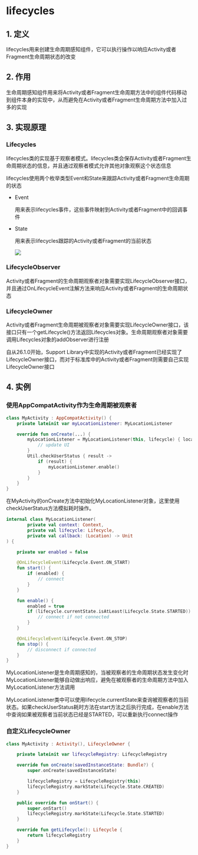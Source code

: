 # lifecycles

## 1.  定义
lifecycles用来创建生命周期感知组件，它可以执行操作以响应Activity或者Fragment生命周期状态的改变

## 2. 作用
生命周期感知组件用来将Activity或者Fragment生命周期方法中的组件代码移动到组件本身的实现中，从而避免在Activity或者Fragment生命周期方法中加入过多的实现

## 3. 实现原理
### Lifecycles
lifecycles类的实现基于观察者模式。lifecycles类会保存Activity或者Fragment生命周期状态的信息，并且通过观察者模式允许其他对象观察这个状态信息

lifecycles使用两个枚举类型Event和State来跟踪Activity或者Fragment生命周期的状态

+ Event

   用来表示lifecycles事件，这些事件映射到Activity或者Fragment中的回调事件
+ State

   用来表示lifecycles跟踪的Activity或者Fragment的当前状态
   
   
   ![](https://github.com/rczh/AndroidJetpackGuide/blob/master/lifecycles/lifecycle-states.svg) 

### LifecycleObserver
Activity或者Fragment的生命周期观察者对象需要实现LifecycleObserver接口，并且通过OnLifecycleEvent注解方法来响应Activity或者Fragment的生命周期状态

### LifecycleOwner
Activity或者Fragment生命周期被观察者对象需要实现LifecycleOwner接口，该接口只有一个getLifecycle()方法返回Lifecycles对象。生命周期观察者对象需要调用Lifecycles对象的addObserver进行注册

自从26.1.0开始，Support Library中实现的Activity或者Fragment已经实现了LifecycleOwner接口，而对于标准库中的Activity或者Fragment则需要自己实现LifecycleOwner接口

## 4. 实例
### 使用AppCompatActivity作为生命周期被观察者

```kotlin
class MyActivity : AppCompatActivity() {
    private lateinit var myLocationListener: MyLocationListener

    override fun onCreate(...) {
        myLocationListener = MyLocationListener(this, lifecycle) { location ->
            // update UI
        }
        Util.checkUserStatus { result ->
            if (result) {
                myLocationListener.enable()
            }
        }
    }
}
```

在MyActivity的onCreate方法中初始化MyLocationListener对象，这里使用checkUserStatus方法模拟耗时操作。


```kotlin
internal class MyLocationListener(
        private val context: Context,
        private val lifecycle: Lifecycle,
        private val callback: (Location) -> Unit
) {

    private var enabled = false

    @OnLifecycleEvent(Lifecycle.Event.ON_START)
    fun start() {
        if (enabled) {
            // connect
        }
    }

    fun enable() {
        enabled = true
        if (lifecycle.currentState.isAtLeast(Lifecycle.State.STARTED)) {
            // connect if not connected
        }
    }

    @OnLifecycleEvent(Lifecycle.Event.ON_STOP)
    fun stop() {
        // disconnect if connected
    }
}
```

MyLocationListener是生命周期感知的，当被观察者的生命周期状态发生变化时MyLocationListener能够自动做出响应，避免在被观察者的生命周期方法中加入MyLocationListener方法调用

MyLocationListener类中可以使用lifecycle.currentState来查询被观察者的当前状态。如果checkUserStatus耗时方法在start方法之后执行完成，在enable方法中查询如果被观察者当前状态已经是STARTED，可以重新执行connect操作

### 自定义LifecycleOwner

```kotlin
class MyActivity : Activity(), LifecycleOwner {

    private lateinit var lifecycleRegistry: LifecycleRegistry

    override fun onCreate(savedInstanceState: Bundle?) {
        super.onCreate(savedInstanceState)

        lifecycleRegistry = LifecycleRegistry(this)
        lifecycleRegistry.markState(Lifecycle.State.CREATED)
    }

    public override fun onStart() {
        super.onStart()
        lifecycleRegistry.markState(Lifecycle.State.STARTED)
    }

    override fun getLifecycle(): Lifecycle {
        return lifecycleRegistry
    }
}
```
